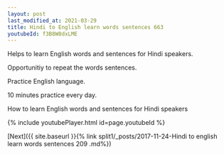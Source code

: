 ```yaml
---
layout: post
last_modified_at: 2021-03-29
title: Hindi to English learn words sentences 663 
youtubeId: f3B8W8dxLME
---
```

 
 
Helps to learn English words and sentences for Hindi speakers.

Opportunitiy to repeat the words sentences. 

Practice English language. 
 
10 minutes practice every day. 
 
How to learn English words and sentences for Hindi speakers 
 
{% include youtubePlayer.html id=page.youtubeId %}
 
 
[Next]({{ site.baseurl }}{% link  split1/_posts/2017-11-24-Hindi to english learn words sentences 209 .md%})
 
